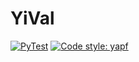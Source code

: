 # YiVal

[![PyTest](https://github.com/aithief/prometheus/actions/workflows/pytest.yml/badge.svg)](https://github.com/aithief/prometheus/actions/workflows/pytest.yml)
[![Code style: yapf](https://img.shields.io/badge/code%20style-yapf-blue)](https://github.com/google/yapf)
